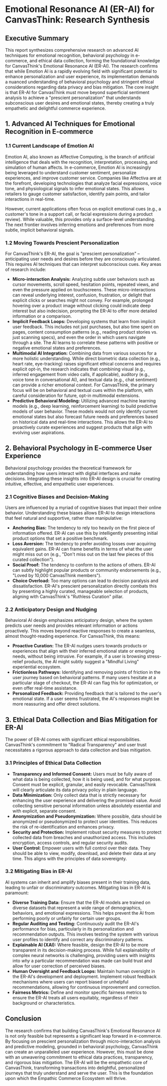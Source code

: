 # Emotional Resonance AI (ER-AI) for CanvasThink: Research Synthesis

## Executive Summary

This report synthesizes comprehensive research on advanced AI techniques for emotional recognition, behavioral psychology in e-commerce, and ethical data collection, forming the foundational knowledge for CanvasThink's Emotional Resonance AI (ER-AI). The research confirms that while Emotion AI is a rapidly evolving field with significant potential to enhance personalization and user experience, its implementation demands a nuanced understanding of behavioral psychology and stringent ethical considerations regarding data privacy and bias mitigation. The core insight is that ER-AI for CanvasThink must move beyond superficial sentiment analysis to achieve a "prescient personalization" that understands subconscious user desires and emotional states, thereby creating a truly empathetic and delightful commerce experience.

## 1. Advanced AI Techniques for Emotional Recognition in E-commerce

### 1.1 Current Landscape of Emotion AI

Emotion AI, also known as Affective Computing, is the branch of artificial intelligence that deals with the recognition, interpretation, processing, and simulation of human affects. In e-commerce, Emotion AI is increasingly being leveraged to understand customer sentiment, personalize experiences, and improve customer service. Companies like Affectiva are at the forefront, developing technologies that analyze facial expressions, voice tone, and physiological signals to infer emotional states. This allows retailers to gauge customer satisfaction, identify pain points, and tailor interactions in real-time.

However, current applications often focus on explicit emotional cues (e.g., a customer's tone in a support call, or facial expressions during a product review). While valuable, this provides only a surface-level understanding. The next frontier involves inferring emotions and preferences from more subtle, implicit behavioral signals.

### 1.2 Moving Towards Prescient Personalization

For CanvasThink's ER-AI, the goal is "prescient personalization" – anticipating user needs and desires before they are consciously articulated. This requires AI techniques that can interpret subconscious cues. Key areas of research include:

*   **Micro-interaction Analysis:** Analyzing subtle user behaviors such as cursor movements, scroll speed, hesitation points, repeated views, and even the pressure applied on touchscreens. These micro-interactions can reveal underlying interest, confusion, frustration, or delight that explicit clicks or searches might not convey. For example, prolonged hovering over a product image without clicking could indicate deep interest but also indecision, prompting the ER-AI to offer more detailed information or a comparison.
*   **Implicit Feedback Loops:** Developing systems that learn from implicit user feedback. This includes not just purchases, but also time spent on pages, content consumption patterns (e.g., reading product stories vs. just scanning specs), and even the order in which users navigate through a site. The AI learns to correlate these patterns with positive or negative emotional states and preferences.
*   **Multimodal AI Integration:** Combining data from various sources for a more holistic understanding. While direct biometric data collection (e.g., heart rate, eye-tracking) raises significant ethical concerns and requires explicit opt-in, the research indicates that combining visual (e.g., inferred engagement from video calls, if applicable), auditory (e.g., voice tone in conversational AI), and textual data (e.g., chat sentiment) can provide a richer emotional context. For CanvasThink, the primary focus will be on behavioral and textual cues within the platform, with careful consideration for future, opt-in multimodal extensions.
*   **Predictive Behavioral Modeling:** Utilizing advanced machine learning models (e.g., deep learning, reinforcement learning) to build predictive models of user behavior. These models would not only identify current emotional states but also forecast future needs and preferences based on historical data and real-time interactions. This allows the ER-AI to proactively curate experiences and suggest products that align with evolving user aspirations.

## 2. Behavioral Psychology in E-commerce User Experience

Behavioral psychology provides the theoretical framework for understanding how users interact with digital interfaces and make decisions. Integrating these insights into ER-AI design is crucial for creating intuitive, effective, and empathetic user experiences.

### 2.1 Cognitive Biases and Decision-Making

Users are influenced by a myriad of cognitive biases that impact their online behavior. Understanding these biases allows ER-AI to design interactions that feel natural and supportive, rather than manipulative:

*   **Anchoring Bias:** The tendency to rely too heavily on the first piece of information offered. ER-AI can use this by intelligently presenting initial product options that set a positive benchmark.
*   **Loss Aversion:** The tendency to prefer avoiding losses over acquiring equivalent gains. ER-AI can frame benefits in terms of what the user might miss out on (e.g., "Don't miss out on the last few pieces of this curated collection").
*   **Social Proof:** The tendency to conform to the actions of others. ER-AI can subtly highlight popular products or community endorsements (e.g., "Loved by 10,000 CanvasThink members").
*   **Choice Overload:** Too many options can lead to decision paralysis and dissatisfaction. ER-AI's prescient personalization directly combats this by presenting a highly curated, manageable selection of products, aligning with CanvasThink's "Ruthless Curation" pillar.

### 2.2 Anticipatory Design and Nudging

Behavioral AI design emphasizes anticipatory design, where the system predicts user needs and provides relevant information or actions proactively. This moves beyond reactive responses to create a seamless, almost thought-reading experience. For CanvasThink, this means:

*   **Proactive Curation:** The ER-AI nudges users towards products or experiences that align with their inferred emotional state or emerging needs, without being intrusive. For example, if a user is browsing stress-relief products, the AI might subtly suggest a "Mindful Living" experiential ecosystem.
*   **Frictionless Pathways:** Identifying and removing points of friction in the user journey based on behavioral patterns. If many users hesitate at a particular stage of checkout, the ER-AI can flag this for optimization, or even offer real-time assistance.
*   **Personalized Feedback:** Providing feedback that is tailored to the user's emotional state. If a user seems frustrated, the AI's responses might be more reassuring and offer direct solutions.

## 3. Ethical Data Collection and Bias Mitigation for ER-AI

The power of ER-AI comes with significant ethical responsibilities. CanvasThink's commitment to "Radical Transparency" and user trust necessitates a rigorous approach to data collection and bias mitigation.

### 3.1 Principles of Ethical Data Collection

*   **Transparency and Informed Consent:** Users must be fully aware of what data is being collected, how it is being used, and for what purpose. Consent must be explicit, granular, and easily revocable. CanvasThink will clearly articulate its data privacy policy in plain language.
*   **Data Minimization:** Only collect data that is strictly necessary for enhancing the user experience and delivering the promised value. Avoid collecting sensitive personal information unless absolutely essential and with explicit, separate consent.
*   **Anonymization and Pseudonymization:** Where possible, data should be anonymized or pseudonymized to protect user identities. This reduces the risk of re-identification and enhances privacy.
*   **Security and Protection:** Implement robust security measures to protect collected data from breaches and unauthorized access. This includes encryption, access controls, and regular security audits.
*   **User Control:** Empower users with full control over their data. They should be able to view, modify, download, and delete their data at any time. This aligns with the principles of data sovereignty.

### 3.2 Mitigating Bias in ER-AI

AI systems can inherit and amplify biases present in their training data, leading to unfair or discriminatory outcomes. Mitigating bias in ER-AI is paramount:

*   **Diverse Training Data:** Ensure that the ER-AI models are trained on diverse datasets that represent a wide range of demographics, behaviors, and emotional expressions. This helps prevent the AI from performing poorly or unfairly for certain user groups.
*   **Regular Auditing and Testing:** Continuously audit the ER-AI's performance for bias, particularly in its personalization and recommendation outputs. This involves testing the system with various user profiles to identify and correct any discriminatory patterns.
*   **Explainable AI (XAI):** Where feasible, design the ER-AI to be more transparent in its decision-making process. While full explainability of complex neural networks is challenging, providing users with insights into *why* a particular recommendation was made can build trust and allow for user correction of perceived biases.
*   **Human Oversight and Feedback Loops:** Maintain human oversight in the ER-AI's development and deployment. Implement robust feedback mechanisms where users can report biased or unhelpful recommendations, allowing for continuous improvement and correction.
*   **Fairness Metrics:** Define and monitor specific fairness metrics to ensure the ER-AI treats all users equitably, regardless of their background or characteristics.

## Conclusion

The research confirms that building CanvasThink's Emotional Resonance AI is not only feasible but represents a significant leap forward in e-commerce. By focusing on prescient personalization through micro-interaction analysis and predictive modeling, grounded in behavioral psychology, CanvasThink can create an unparalleled user experience. However, this must be done with an unwavering commitment to ethical data practices, transparency, and rigorous bias mitigation. The ER-AI will be the empathetic core of CanvasThink, transforming transactions into delightful, personalized journeys that truly understand and serve the user. This is the foundation upon which the Empathic Commerce Ecosystem will thrive.
